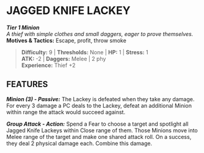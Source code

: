 ﻿---
tier: 1
type: Minion
difficulty: 9
hp: 1
stress: 1
---
# JAGGED KNIFE LACKEY

***Tier 1 Minion***  
*A thief with simple clothes and small daggers, eager to prove themselves.*  
**Motives & Tactics:** Escape, profit, throw smoke

> **Difficulty:** 9 | **Thresholds:** None | **HP:** 1 | **Stress:** 1  
> **ATK:** -2 | **Daggers:** Melee | 2 phy  
> **Experience:** Thief +2

## FEATURES

***Minion (3) - Passive:*** The Lackey is defeated when they take any damage. For every 3 damage a PC deals to the Lackey, defeat an additional Minion within range the attack would succeed against.

***Group Attack - Action:*** Spend a Fear to choose a target and spotlight all Jagged Knife Lackeys within Close range of them. Those Minions move into Melee range of the target and make one shared attack roll. On a success, they deal 2 physical damage each. Combine this damage.
